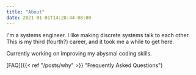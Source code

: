 ```yaml
---
title: "About"
date: 2021-01-01T14:28:44-08:00
---
```


I'm a systems engineer. I like making discrete systems talk to each other. This is my third (fourth?) career, and it took me a while to get here. 

Currently working on improving my abysmal coding skills.

[FAQ]({{< ref "/posts/why" >}} "Frequently Asked Questions")
